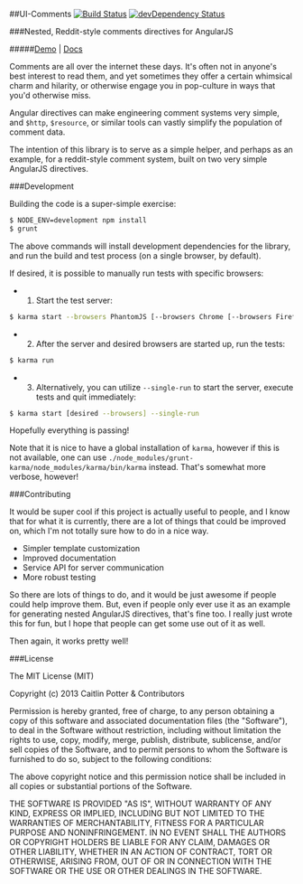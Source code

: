 ##UI-Comments [![Build Status](https://travis-ci.org/caitp/ui-comments.png?branch=master)](https://travis-ci.org/caitp/ui-comments) [![devDependency Status](https://david-dm.org/caitp/ui-comments/dev-status.png?branch=master)](https://david-dm.org/caitp/ui-comments#info=devDependencies)

###Nested, Reddit-style comments directives for AngularJS

#####[Demo](http://caitp.github.io/ui-comments/) | [Docs](http://caitp.github.io/ui-comments/docs)

Comments are all over the internet these days. It's often not in anyone's best interest to read them, and yet sometimes they offer a certain whimsical charm and hilarity, or otherwise engage you in pop-culture in ways that you'd otherwise miss.

Angular directives can make engineering comment systems very simple, and `$http`, `$resource`, or similar tools can vastly simplify the population of comment data.

The intention of this library is to serve as a simple helper, and perhaps as an example, for a reddit-style comment system, built on two very simple AngularJS directives.

###Development

Building the code is a super-simple exercise:

```bash
$ NODE_ENV=development npm install
$ grunt
```

The above commands will install development dependencies for the library, and run the build and test process (on a single browser, by default).

If desired, it is possible to manually run tests with specific browsers:

- 1) Start the test server:

```bash
$ karma start --browsers PhantomJS [--browsers Chrome [--browsers Firefox]]
```

- 2) After the server and desired browsers are started up, run the tests:

```bash
$ karma run
```

- 3) Alternatively, you can utilize `--single-run` to start the server, execute tests and quit immediately:

```bash
$ karma start [desired --browsers] --single-run
```

Hopefully everything is passing!

Note that it is nice to have a global installation of `karma`, however if this is not available, one can use `./node_modules/grunt-karma/node_modules/karma/bin/karma` instead. That's somewhat more verbose, however!

###Contributing

It would be super cool if this project is actually useful to people, and I know that for what it is currently, there are a lot of things that could be improved on, which I'm not totally sure how to do in a nice way.

- Simpler template customization
- Improved documentation
- Service API for server communication
- More robust testing

So there are lots of things to do, and it would be just awesome if people could help improve them. But, even if people only ever use it as an example for generating nested AngularJS directives, that's fine too. I really just wrote this for fun, but I hope that people can get some use out of it as well.

Then again, it works pretty well!

###License

The MIT License (MIT)

Copyright (c) 2013 Caitlin Potter & Contributors

Permission is hereby granted, free of charge, to any person obtaining a copy
of this software and associated documentation files (the "Software"), to deal
in the Software without restriction, including without limitation the rights
to use, copy, modify, merge, publish, distribute, sublicense, and/or sell
copies of the Software, and to permit persons to whom the Software is
furnished to do so, subject to the following conditions:

The above copyright notice and this permission notice shall be included in
all copies or substantial portions of the Software.

THE SOFTWARE IS PROVIDED "AS IS", WITHOUT WARRANTY OF ANY KIND, EXPRESS OR
IMPLIED, INCLUDING BUT NOT LIMITED TO THE WARRANTIES OF MERCHANTABILITY,
FITNESS FOR A PARTICULAR PURPOSE AND NONINFRINGEMENT. IN NO EVENT SHALL THE
AUTHORS OR COPYRIGHT HOLDERS BE LIABLE FOR ANY CLAIM, DAMAGES OR OTHER
LIABILITY, WHETHER IN AN ACTION OF CONTRACT, TORT OR OTHERWISE, ARISING FROM,
OUT OF OR IN CONNECTION WITH THE SOFTWARE OR THE USE OR OTHER DEALINGS IN
THE SOFTWARE.
